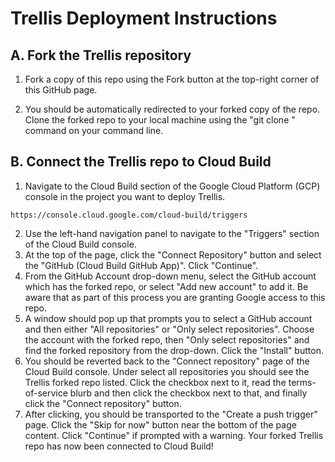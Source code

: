 # Trellis Deployment Instructions

## A. Fork the Trellis repository
1. Fork a copy of this repo using the Fork button at the top-right corner of this GitHub page.

2. You should be automatically redirected to your forked copy of the repo. Clone the forked repo to your local machine using the "git clone <forked repo URL>" command on your command line.

## B. Connect the Trellis repo to Cloud Build
1. Navigate to the Cloud Build section of the Google Cloud Platform (GCP) console in the project you want to deploy Trellis.

```
https://console.cloud.google.com/cloud-build/triggers
```

2. Use the left-hand navigation panel to navigate to the "Triggers" section of the Cloud Build console. 
3. At the top of the page, click the "Connect Repository" button and select the "GitHub (Cloud Build GitHub App)". Click "Continue".
4. From the GitHub Account drop-down menu, select the GitHub account which has the forked repo, or select "Add new account" to add it. Be aware that as part of this process you are granting Google access to this repo.
5. A window should pop up that prompts you to select a GitHub account and then either "All repositories" or "Only select repositories". Choose the account with the forked repo, then "Only select repositories" and find the forked repository from the drop-down. Click the "Install" button.
6. You should be reverted back to the "Connect repository" page of the Cloud Build console. Under select all repositories you should see the Trellis forked repo listed. Click the checkbox next to it, read the terms-of-service blurb and then click the checkbox next to that, and finally click the "Connect repository" button.
7. After clicking, you should be transported to the "Create a push trigger" page. Click the "Skip for now" button near the bottom of the page content. Click "Continue" if prompted with a warning. Your forked Trellis repo has now been connected to Cloud Build!
